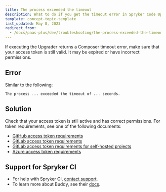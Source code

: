 ```yaml
---
title: The process exceeded the timeout
description: What to do if you get the timeout error in Spryker Code Upgrader
template: concept-topic-template
last_updated: May 8, 2023
redirect_from:
  - /docs/paas-plus/dev/troubleshooting/the-process-exceeded-the-timeout.html
---
```


If executing the Upgrader returns a Composer timeout error, make sure that your access token is still valid. It may be expired or have incorrect permissions.

## Error

Similar to the following:

```shell
The process ... exceeded the timeout of ... seconds.
```

## Solution

Check that your access token is still active and has correct permissions. For token requirements, see one of the following documents:

* [GitHub access token requirements](/docs/scu/dev/onboard-to-spryker-code-upgrader/connect-spryker-ci-to-a-gitlab-managed-project.html#prerequisites)
* [GitLab access token requirements](/docs/scu/dev/onboard-to-spryker-code-upgrader/connect-spryker-ci-to-a-gitlab-managed-project.html#prerequisites)
* [GitLab access token requirements for self-hosted projects](/docs/scu/dev/onboard-to-spryker-code-upgrader/connect-spryker-ci-to-a-project-self-hosted-with-gitlab.html#prerequisites)
* [Azure access token requirements](/docs/scu/dev/onboard-to-spryker-code-upgrader/connect-spryker-ci-to-a-azure-managed-project.html#prerequisites)

## Support for Spryker CI

* For help with Spryker CI, [contact support](https://spryker.force.com/support/s/).
* To learn more about Buddy, see their [docs](https://buddy.works/docs).
